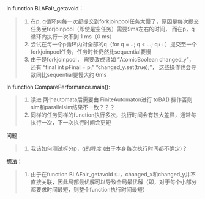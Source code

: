 In function BLAFair_getavoid：
> 1. 在p, q循环内每一次都提交到forkjoinpool任务太慢了，原因是每次提交任务至forjoinpool（即使是空任务）需要9ms左右的时间， 而在p，q循环内执行一次不到 1 ms（0 ms）
> 2. 尝试在每一个p循环内对全部的q（for q = ..; q < ...; q++）提交至一个forkjoinpool任务，任务时长仍然比sequential要慢
> 3. 由于是forkjoinpool， 需要改成诸如 “AtomicBoolean changed_y”，还有 “final int pFinal = p;” “changed_y.set(true);”， 这些操作也会导致同比sequential要慢大约 6ms
>

In function ComparePerformance.main():
> 1. 读进 两个automata后需要由 FiniteAutomaton进行 toBA() 操作否则sim和parallelsim结果不一致？？？
> 2. 同样的任务同样的function执行多次，执行时间会有较大差异，通常每执行一次，下一次执行时间会更短
>

问题：
> 1. 我该如何测试拆分p，q的程度 (由于本身每次执行时间都不确定)？
>
想法：
> 1. 由于在function BLAFair_getavoid 中，changed_x和changed_y并不直接关联，因此局部最优解可以导致全局最优解（即，对于每个小部分都要求时间最短，则整个function执行时间最短）
